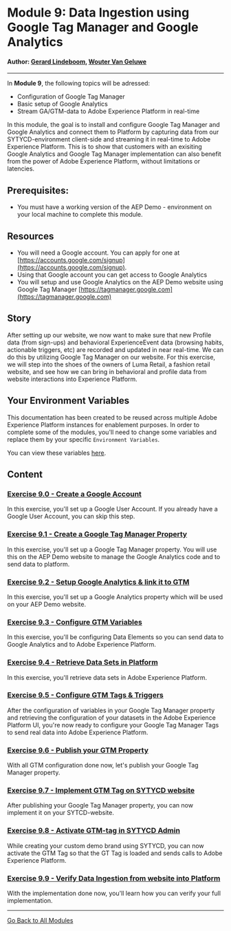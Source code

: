 # Module 9: Data Ingestion using Google Tag Manager and Google Analytics

#### Author: [Gerard Lindeboom](https://www.linkedin.com/in/gerardlindeboom/), [Wouter Van Geluwe](https://www.linkedin.com/in/woutervangeluwe/)

---

In **Module 9**, the following topics will be adressed:
  
  * Configuration of Google Tag Manager
  * Basic setup of Google Analytics
  * Stream GA/GTM-data to Adobe Experience Platform in real-time

In this module, the goal is to install and configure Google Tag Manager and Google Analytics and connect them to Platform by capturing data from our SYTYCD-environment client-side and streaming it in real-time to Adobe Experience Platform. 
This is to show that customers with an exisiting Google Analytics and Google Tag Manager implementation can also benefit from the power of Adobe Experience Platform, without limitations or latencies.

## Prerequisites:

  * You must have a working version of the AEP Demo - environment on your local machine to complete this module.

## Resources

- You will need a Google account. You can apply for one at [https://accounts.google.com/signup](https://accounts.google.com/signup).
- Using that Google account you can get access to Google Analytics
- You will setup and use Google Analytics on the AEP Demo website using Google Tag Manager [https://tagmanager.google.com](https://tagmanager.google.com)

## Story
After setting up our website, we now want to make sure that new Profile data (from sign-ups) and behavioral ExperienceEvent data (browsing habits, actionable triggers, etc) are recorded and updated in near real-time. We can do this by utilizing Google Tag Manager on our website. For this exercise, we will step into the shoes of the owners of Luma Retail, a fashion retail website, and see how we can bring in behavioral and profile data from website interactions into Experience Platform.

## Your Environment Variables

This documentation has been created to be reused across multiple Adobe Experience Platform instances for enablement purposes.
In order to complete some of the modules, you'll need to change some variables and replace them by your specific ``Environment Variables``.

You can view these variables [here](../../environment.md).


## Content

### [Exercise 9.0 - Create a Google Account](./ex0.md)

In this exercise, you'll set up a Google User Account. If you already have a Google User Account, you can skip this step.

### [Exercise 9.1 - Create a Google Tag Manager Property](./ex1.md)

In this exercise, you'll set up a Google Tag Manager property. You will use this on the AEP Demo website to manage the Google Analytics code and to send data to platform.

### [Exercise 9.2 - Setup Google Analytics & link it to GTM](./ex2.md)

In this exercise, you'll set up a Google Analytics property which will be used on your AEP Demo website.

### [Exercise 9.3 - Configure GTM Variables](./ex3.md)

In this exercise, you'll be configuring Data Elements so you can send data to Google Analytics and to Adobe Experience Platform.

### [Exercise 9.4 - Retrieve Data Sets in Platform](./ex4.md)

In this exercise, you'll retrieve data sets in Adobe Experience Platform.

### [Exercise 9.5 - Configure GTM Tags & Triggers](./ex5.md)

After the configuration of variables in your Google Tag Manager property and retrieving the configuration of your datasets in the Adobe Experience Platform UI, you're now ready to configure your Google Tag Manager Tags to send real data into Adobe Experience Platform.

### [Exercise 9.6 - Publish your GTM Property](./ex6.md)

With all GTM configuration done now, let's publish your Google Tag Manager property.

### [Exercise 9.7 - Implement GTM Tag on SYTYCD website](./ex7.md)

After publishing your Google Tag Manager property, you can now implement it on your SYTCD-website.

### [Exercise 9.8 - Activate GTM-tag in SYTYCD Admin](./ex8.md)

While creating your custom demo brand using SYTYCD, you can now activate the GTM Tag so that the GT Tag is loaded and sends calls to Adobe Experience Platform.

### [Exercise 9.9 - Verify Data Ingestion from website into Platform](./ex9.md)

With the implementation done now, you'll learn how you can verify your full implementation.

---

[Go Back to All Modules](../README.md)
